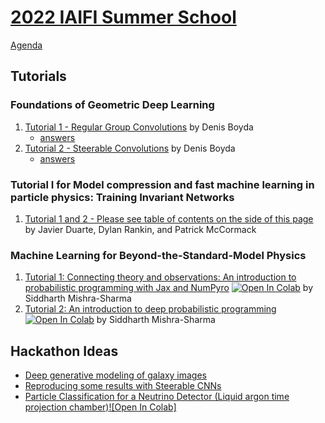 # [2022 IAIFI Summer School](https://iaifi.org/phd-summer-school.html)

[Agenda](https://iaifi.org/summer-school-agenda)

## Tutorials

### Foundations of Geometric Deep Learning
1. [Tutorial 1 - Regular Group Convolutions](https://colab.research.google.com/drive/1vRwW3fsdQhsgW60cUpkzh5KTGC-fjZk1?usp=sharing) by Denis Boyda
   - [answers](https://colab.research.google.com/drive/1yTn8WJ_ABORMsCY0NjjMhExbKN9xS9o9)
2. [Tutorial 2 - Steerable Convolutions](https://colab.research.google.com/drive/1TX7cYxeSQIzLzxaTBtV8hNFv5X7YDT6R?usp=sharing)  by Denis Boyda
    - [answers](https://www.google.com/)

### Tutorial I for Model compression and fast machine learning in particle physics: Training Invariant Networks
1. [Tutorial 1 and 2 - Please see table of contents on the side of this page](https://jduarte.physics.ucsd.edu/iaifi-summer-school/intro.html) by Javier Duarte, Dylan Rankin, and Patrick McCormack

### Machine Learning for Beyond-the-Standard-Model Physics

1. [Tutorial 1: Connecting theory and observations: An introduction to probabilistic programming with Jax and NumPyro](https://github.com/smsharma/iaifi-summer-school-tutorials/blob/main/01_mcmc_and_vi.ipynb) [![Open In Colab](https://colab.research.google.com/assets/colab-badge.svg)](https://colab.research.google.com/github/smsharma/iaifi-summer-school-tutorials/blob/main/01_mcmc_and_vi.ipynb) by Siddharth Mishra-Sharma
2. [Tutorial 2: An introduction to deep probabilistic programming](https://github.com/smsharma/iaifi-summer-school-tutorials/blob/main/02_deep_prob_prog.ipynb) [![Open In Colab](https://colab.research.google.com/assets/colab-badge.svg)](https://colab.research.google.com/github/smsharma/iaifi-summer-school-tutorials/blob/main/02_deep_prob_prog.ipynb) by Siddharth Mishra-Sharma

## Hackathon Ideas
* [Deep generative modeling of galaxy images](https://github.com/smsharma/iaifi-summer-school-tutorials/blob/main/03_hackathon_prompt.ipynb)
* [Reproducing some results with Steerable CNNs](https://docs.google.com/document/d/13TVpSOTihMPLL6WYAVCrWRudmqne2FI49SyXZb2nBjI/edit?usp=sharing)
* [Particle Classification for a Neutrino Detector (Liquid argon time projection chamber)](https://github/NuTufts/lartpc_ml_tutorial)[![Open In Colab]](https://colab.research.google.com/github/NuTufts/lartpc_ml_tutorial/blob/main/LArTPC_Example.ipynb)
